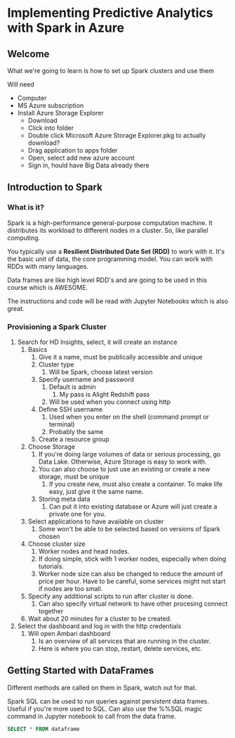 # Implementing Predictive Analytics with Spark in Azure

## Welcome

What we're going to learn is how to set up Spark clusters and use them

Will need

* Computer
* MS Azure subscription
* Install Azure Storage Explorer
  * Download
  * Click into folder
  * Double click Microsoft Azure Storage Explorer.pkg to actually download?
  * Drag application to apps folder
  * Open, select add new azure account
  * Sign in, hould have Big Data already there



## Introduction to Spark

### What is it?

Spark is a high-performance general-purpose computation machine. It distributes its workload to different nodes in a cluster. So, like parallel computing.

You typically use a **Resilient Distributed Date Set (RDD)** to work with it. It's the basic unit of data, the core programming model. You can work with RDDs with many languages.

Data frames are like high level RDD's and are going to be used in this course which is AWESOME.

The instructions and code will be read with Jupyter Notebooks which is also great.



### Provisioning a Spark Cluster

1. Search for HD Insights, select, it will create an instance
   1. Basics
      1. Give it a name, must be publically accessible and unique
      2. Cluster type
         1. Will be Spark, choose latest version
      3. Specify username and password
         1. Default is admin
            1. My pass is Alight Redshift pass
         2. Will be used when you connect using http
      4. Define SSH username
         1. Used when you enter on the shell (command prompt or terminal)
         2. Probably the same
      5. Create a resource group
   2. Choose Storage
      1. If you're doing large volumes of data or serious processing, go Data Lake. Otherwise, Azure Storage is easy to work with.
      2. You can also choose to just use an existing or create a new storage, must be unique
         1. If you create new, must also create a container. To make life easy, just give it the same name.
      3. Storing meta data
         1. Can put it into existing database or Azure will just create a private one for you.
   3. Select applications to have available on cluster
      1. Some won't be able to be selected based on versions of Spark chosen
   4. Choose cluster size
      1. Worker nodes and head nodes.
      2. If doing simple, stick with 1 worker nodes, especially when doing tutorials.
      3. Worker node size can also be changed to reduce the amount of price per hour. Have to be careful, some services might not start if nodes are too small.
   5. Specify any additional scripts to run after cluster is done.
      1. Can also specify virtual network to have other procesing connect together
   6. Wait about 20 minutes for a cluster to be created.
2. Select the dashboard and log in with the http credentials
   1. Will open Ambari dashboard
      1. Is an overview of all services that are running in the cluster.
      2. Here is where you can stop, restart, delete services, etc.

## Getting Started with DataFrames

Different methods are called on them in Spark, watch out for that.

Spark SQL can be used to run queries against persistent data frames. Useful if you're more used to SQL. Can also use the %%SQL magic command in Jupyter notebook to call from the data frame.

```sql
SELECT * FROM dataframe
```

